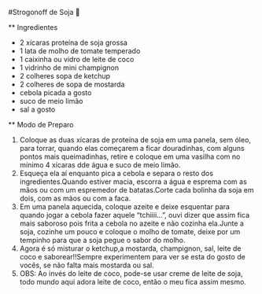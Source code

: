 #Strogonoff de Soja :fork_and_knife:

** Ingredientes

 - 2 xícaras proteína de soja grossa
 - 1 lata de molho de tomate temperado
 - 1 caixinha ou vidro de leite de coco
 - 1 vidrinho de mini champignon
 - 2 colheres sopa de ketchup
 - 2 colheres de sopa de mostarda
 - cebola picada a gosto
 - suco de meio limão
 - sal a gosto

** Modo de Preparo

1. Coloque as duas xícaras de proteína de soja em uma panela, sem óleo, para torrar, quando elas começarem a ficar douradinhas, com alguns pontos mais queimadinhas, retire e coloque em uma vasilha com no mínimo 4 xícaras dde água e suco de meio limão.
2. Esqueça ela aí enquanto pica a cebola e separa o resto dos ingredientes.Quando estiver macia, escorra a água e esprema com as mãos ou com um espremedor de batatas.Corte cada bolinha da soja em dois, com as mãos ou com a faca.
3. Em uma panela aquecida, coloque azeite e deixe esquentar para quando jogar a cebola fazer aquele “tchiiii…”, ouvi dizer que assim fica mais saboroso pois frita a cebola no azeite e não cozinha ela.Junte a soja, cozinhe um pouco e coloque o molho de tomate, deixe por um tempinho para que a soja pegue o sabor do molho.
4. Agora é só misturar o ketchup,a mostarda, champignon, sal, leite de coco e saborear!!Sempre experimentem para ver se esta do gosto de vocês, se não falta mais mostarda ou sal.
5. OBS: Ao invés do leite de coco, pode-se usar creme de leite de soja, todo mundo aqui adora leite de coco, então o meu fica assim mesmo.
